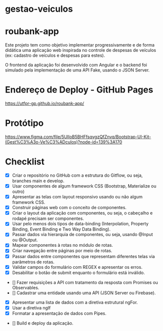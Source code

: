 # gestao-veiculos
# roubank-app

Este projeto tem como objetivo implementar progressivamente e de forma didática uma aplicação web inspirada no controle de despesas de veículos (ex: cadastro de veículos e despesas para estes).

O frontend da aplicação foi desenvolvido com Angular e o backend foi simulado pela implementação de uma API Fake, usando o JSON Server.

# Endereço de Deploy - GitHub Pages

https://utfpr-gp.github.io/roubank-app/

# Protótipo

https://www.figma.com/file/5UlIoB5BHFfsqvgzQfZnvq/Bootstrap-UI-Kit-(Gest%C3%A3o-Ve%C3%ADculos)?node-id=139%3A170

# Checklist

- [x] Criar o repositório no GitHub com a estrutura do Gitflow, ou seja, branches main e develop.
- [x] Usar componentes de algum framework CSS (Bootstrap, Materialize ou outro)
- [x] Apresentar as telas com layout responsivo usando ou não algum framework CSS.
- [x] Construir páginas web com o conceito de componentes.
- [x] Criar o layout da aplicação com componentes, ou seja, o cabeçalho e rodapé precisam ser componentes.
- [x] Usar pelo menos dois tipos de data-binding (Interpolation, Property Binding, Event Binding e Two Way Data Binding).
- [x] Passar dados via hierarquia de componentes, ou seja, usando @Input ou @Output.
- [x] Mapear componentes à rotas no módulo de rotas.
- [x] Criar navegação entre páginas por meio de rotas.
- [x] Passar dados entre componentes que representam diferentes telas via parâmetros de rotas.
- [x] Validar campos do formulário com REGEX e apresentar os erros.
- [x] Desabilitar o botão de submit enquanto o formulário está inválido.
- [] Fazer requisições a API com tratamento da resposta com Promises ou Observables.
- [] Cadastrar uma entidade usando uma API (JSON Server ou Firebase).
- [x] Apresentar uma lista de dados com a diretiva estrutural ngFor.
- [x] Usar a diretiva ngIf
- [x] Formatar a apresentação de dados com Pipes.
- [] Build e deploy da aplicação.
